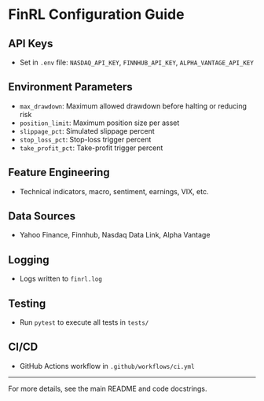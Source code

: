 # FinRL Configuration Guide

## API Keys
- Set in `.env` file: `NASDAQ_API_KEY`, `FINNHUB_API_KEY`, `ALPHA_VANTAGE_API_KEY`

## Environment Parameters
- `max_drawdown`: Maximum allowed drawdown before halting or reducing risk
- `position_limit`: Maximum position size per asset
- `slippage_pct`: Simulated slippage percent
- `stop_loss_pct`: Stop-loss trigger percent
- `take_profit_pct`: Take-profit trigger percent

## Feature Engineering
- Technical indicators, macro, sentiment, earnings, VIX, etc.

## Data Sources
- Yahoo Finance, Finnhub, Nasdaq Data Link, Alpha Vantage

## Logging
- Logs written to `finrl.log`

## Testing
- Run `pytest` to execute all tests in `tests/`

## CI/CD
- GitHub Actions workflow in `.github/workflows/ci.yml`

---

For more details, see the main README and code docstrings.
